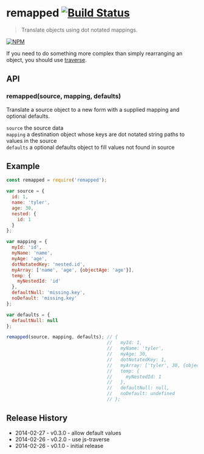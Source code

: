 # remapped [![Build Status](https://secure.travis-ci.org/tkellen/node-remapped.png?branch=master)](http://travis-ci.org/tkellen/node-remapped)
> Translate objects using dot notated mappings.

[![NPM](https://nodei.co/npm/remapped.png)](https://nodei.co/npm/remapped/)

If you need to do something more complex than simply rearranging an object, you should use [traverse](https://github.com/substack/js-traverse).

## API

### remapped(source, mapping, defaults)
Translate a source object to a new form with a supplied mapping and optional defaults.

`source` the source data  
`mapping` a destination object whose keys are dot notated string paths to values in the source  
`defaults` a optional defaults object to fill values not found in source  

## Example
```js
const remapped = require('remapped');

var source = {
  id: 1,
  name: 'tyler',
  age: 30,
  nested: {
    id: 1
  }
};

var mapping = {
  myId: 'id',
  myName: 'name',
  myAge: 'age',
  dotNotatedKey: 'nested.id',
  myArray: ['name', 'age', {objectAge: 'age'}],
  temp: {
    myNestedId: 'id'
  },
  defaultNull: 'missing.key',
  noDefault: 'missing.key'
};

var defaults = {
  defaultNull: null
};

remapped(source, mapping, defaults); // {
                                     //   myId: 1,
                                     //   myName: 'tyler',
                                     //   myAge: 30,
                                     //   dotNotatedKey: 1,
                                     //   myArray: ['tyler', 30, {objectAge: 30}],
                                     //   temp: {
                                     //     myNestedId: 1
                                     //   },
                                     //   defaultNull: null,
                                     //   noDefault: undefined
                                     // };
```

## Release History

* 2014-02-27 - v0.3.0 - allow default values
* 2014-02-26 - v0.2.0 - use js-traverse
* 2014-02-26 - v0.1.0 - initial release
